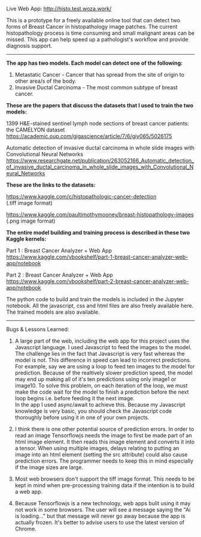 

Live Web App: http://histo.test.woza.work/<br>

This is a prototype for a freely available online tool that can detect two forms of Breast Cancer in histopathology image patches. The current histopathology process is time consuming and small malignant areas can be missed. This app can help speed up a pathologist's workflow and provide diagnosis support.

<hr>

<b>The app has two models. Each model can detect one of the following:</b>

1. Metastatic Cancer - Cancer that has spread from the site of origin to other area/s of the body.
2. Invasive Ductal Carcinoma - The most common subtype of breast cancer.


<b>These are the papers that discuss the datasets that I used to train the two models:</b>

1399 H&E-stained sentinel lymph node sections of breast cancer patients: the CAMELYON dataset<br>
https://academic.oup.com/gigascience/article/7/6/giy065/5026175

Automatic detection of invasive ductal carcinoma in whole slide images with Convolutional Neural Networks<br>
https://www.researchgate.net/publication/263052166_Automatic_detection_of_invasive_ductal_carcinoma_in_whole_slide_images_with_Convolutional_Neural_Networks

<b>These are the links to the datasets:</b>

https://www.kaggle.com/c/histopathologic-cancer-detection<br>
(.tiff image format)

https://www.kaggle.com/paultimothymooney/breast-histopathology-images<br>
(.png image format)

<b>The entire model building and training process is described in these two Kaggle kernels:</b>

Part 1 : Breast Cancer Analyzer + Web App<br>
https://www.kaggle.com/vbookshelf/part-1-breast-cancer-analyzer-web-app/notebook

Part 2 : Breast Cancer Analyzer + Web App<br>
https://www.kaggle.com/vbookshelf/part-2-breast-cancer-analyzer-web-app/notebook




The python code to build and train the models is included in the Jupyter notebook. All the javascript, css and html files are also freely available here. The trained models are also available.

<hr>

Bugs & Lessons Learned:

1. A large part of the web, including the web app for this project uses the Javascript language. I used Javascript to feed the images to the model. The challenge lies in the fact that Javascript is very fast whereas the model is not. This difference in speed can lead to incorrect predictions.<br>
For example, say we are using a loop to feed ten images to the model for prediction. Because of the realtively slower prediction speed, the model may end up making all of it's ten predictions using only image1 or image10. To solve this problem, on each iteration of the loop, we must make the code wait for the model to finish a prediction before the next loop begins i.e. before feeding it the next image.<br>
In the app I used async/await to achieve this. Because my Javascript knowledge is very basic, you should check the Javascript code thoroughly before using it in one of your own projects.


2. I think there is one other potential source of prediction errors. In order to read an image Tensorflowjs needs the image to first be made part of an html image element. It then reads this image element and converts it into a tensor. When using multiple images, delays relating to putting an image into an html element (setting the src attribute) could also cause prediction errors. The programmer needs to keep this in mind especially if the image sizes are large.


3. Most web browsers don't support the tiff image format. This needs to be kept in mind when pre-processing training data if the intention is to build a web app.


4. Because Tensorflowjs is a new technology, web apps bulit using it may not work in some browsers. The user will see a message saying the "Ai is loading..." but that message will never go away because the app is actually frozen. It's better to advise users to use the latest version of Chrome.
